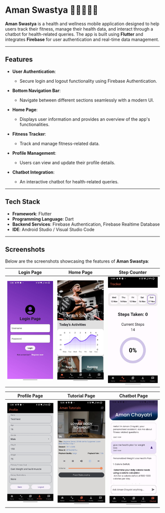 # Aman Swastya 💪🏻🏋🏻‍♀️

**Aman Swastya** is a health and wellness mobile application designed to help users track their fitness, manage their health data, and interact through a chatbot for health-related queries. The app is built using **Flutter** and integrates **Firebase** for user authentication and real-time data management.

---

## Features

- **User Authentication**:  
  - Secure login and logout functionality using Firebase Authentication.

- **Bottom Navigation Bar**:  
  - Navigate between different sections seamlessly with a modern UI.

- **Home Page**:  
  - Displays user information and provides an overview of the app's functionalities.

- **Fitness Tracker**:  
  - Track and manage fitness-related data.

- **Profile Management**:  
  - Users can view and update their profile details.

- **Chatbot Integration**:  
  - An interactive chatbot for health-related queries.

---

## Tech Stack

- **Framework**: Flutter  
- **Programming Language**: Dart  
- **Backend Services**: Firebase Authentication, Firebase Realtime Database  
- **IDE**: Android Studio / Visual Studio Code  

---
## Screenshots

Below are the screenshots showcasing the features of **Aman Swastya**:

| Login Page          | Home Page          | Step Counter       |
|---------------------|--------------------|--------------------|
| ![Login](https://github.com/Kamalesh-L/AmanSwastya/blob/c33f42f98bc3b3a66a4c448f67afb10c6113f028/login.jpeg?raw=true) | ![Home](https://github.com/Kamalesh-L/AmanSwastya/blob/c33f42f98bc3b3a66a4c448f67afb10c6113f028/home.jpeg?raw=true) | ![Step Counter](https://github.com/Kamalesh-L/AmanSwastya/blob/c33f42f98bc3b3a66a4c448f67afb10c6113f028/stepCount.jpeg?raw=true) |

| Profile Page         | Tutorial Page      | Chatbot Page       |
|---------------------|--------------------|--------------------|
| ![Profile](https://github.com/Kamalesh-L/AmanSwastya/blob/c33f42f98bc3b3a66a4c448f67afb10c6113f028/profile.jpeg?raw=true) | ![Tutorial](https://github.com/Kamalesh-L/AmanSwastya/blob/c33f42f98bc3b3a66a4c448f67afb10c6113f028/tutorial.jpeg?raw=true) | ![Chatbot](https://github.com/Kamalesh-L/AmanSwastya/blob/c33f42f98bc3b3a66a4c448f67afb10c6113f028/chatbot.jpeg?raw=true) |


